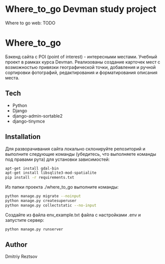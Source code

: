 # Where_to_go Devman study project
Where to go
web: TODO

# Where_to_go

Бэкенд сайта с POI (point of interest) - интересными местами. Учебный проект в рамках курса Devman. Реализованы создание карточек мест с возможностью привязки географической точки, добавления и ручной сортировки фотографий, редактирования и форматирования описания места.


## Tech

- Python
- Django
- django-admin-sortable2
- django-tinymce


## Installation

Для разворачивания сайта локально склонируйте репозиторий и выполните следующие команды (убедитесь, что выполняете команды под правами рута) для установки зависимостей:
```sh
apt-get install gdal-bin
apt-get install libsqlite3-mod-spatialite
pip install -r requirements.txt
```

Из папки проекта ./where_to_go выполните команды:
```sh
python manage.py migrate --noinput
python manage.py createsuperuser
python manage.py collectstatic --no-input
```

Создайте из файла env_example.txt файла с настройками .env и запустите сервер:
```sh
python manage.py runserver
```


## Author

Dmitriy Reztsov
